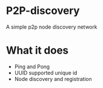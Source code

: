 # P2P-discovery
A simple p2p node discovery network

# What it does

- Ping and Pong
- UUID supported unique id
- Node discovery and registration
